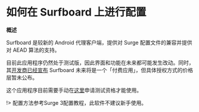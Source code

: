 # 如何在 Surfboard 上进行配置

**概述**

Surfboard 是较新的 Android 代理客户端，提供对 Surge 配置文件的兼容并提供对 AEAD 算法的支持。

目前此应用程序仍然处于测试版，因此界面和功能在未来都可能发生改动。同时，其[开发商已经宣布](https://twitter.com/getsurfboard/status/1023485591839621120) Surfboard 未来将是一个「付费应用」，但具体授权方式的价格层暂未公布。

这个应用程序目前需要手动在[这里](https://rink.hockeyapp.net/recruit/2113783c503645abb0a5ec6317e1a169)申请测试资格才能使用。

!> 配置方法参考Surge 3配置教程，此软件不建议新手使用。